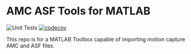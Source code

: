 # AMC ASF Tools for MATLAB 
![Unit Tests](https://github.com/zyigo/AMC-ASF-Tools/workflows/CI/badge.svg)
[![codecov](https://codecov.io/gh/zyigo/AMC-ASF-Tools/branch/master/graph/badge.svg)](https://codecov.io/gh/zyigo/AMC-ASF-Tools)

This repo is for a MATLAB Toolbox capable of importing motion capture AMC and ASF files.
